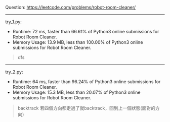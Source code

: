 Question: https://leetcode.com/problems/robot-room-cleaner/

---

try_1.py:
* Runtime: 72 ms, faster than 66.61% of Python3 online submissions for Robot Room Cleaner.
* Memory Usage: 13.9 MB, less than 100.00% of Python3 online submissions for Robot Room Cleaner.

> dfs

---

try_2.py:
* Runtime: 64 ms, faster than 96.24% of Python3 online submissions for Robot Room Cleaner.
* Memory Usage: 15.3 MB, less than 20.07% of Python3 online submissions for Robot Room Cleaner.

> backtrack
> 若四個方向都走過了就backtrack，回到上一個狀態(面對的方向)